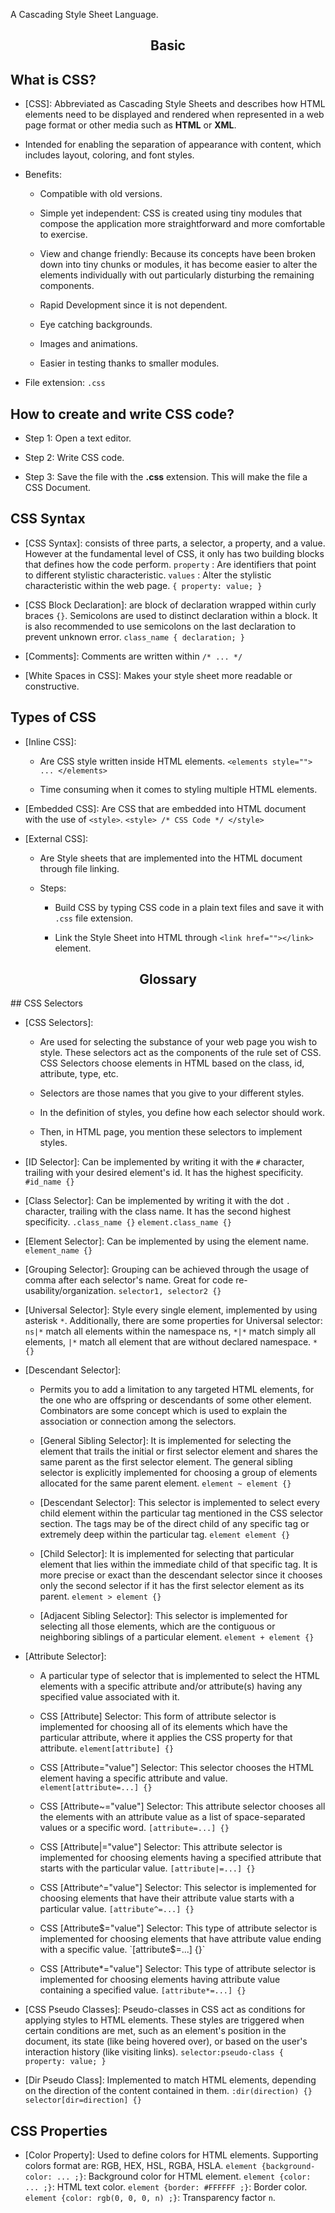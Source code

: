 A Cascading Style Sheet Language.

<h2><center> Basic </center></h2>

## What is CSS? 

- [CSS]: Abbreviated as Cascading Style Sheets and describes how HTML elements need to be displayed and rendered when represented in a web page format or other media such as **HTML** or **XML**. 
	
- Intended for enabling the separation of appearance with content, which includes layout, coloring, and font styles.
	
- Benefits:
	
	- Compatible with old versions.
		
	- Simple yet independent: CSS is created using tiny modules that compose the application more straightforward and more comfortable to exercise.
		
	- View and change friendly: Because its concepts have been broken down into tiny chunks or modules, it has become easier to alter the elements individually with out particularly disturbing the remaining components.
		
	- Rapid Development since it is not dependent.
		
	- Eye catching backgrounds.
		
	- Images and animations.
		
	- Easier in testing thanks to smaller modules.
	
- File extension: `.css`
## How to create and write CSS code?

- Step 1: Open a text editor.
	
- Step 2: Write CSS code.
	
- Step 3: Save the file with the **.css** extension. This will make the file a CSS Document.

## CSS Syntax

- [CSS Syntax]: consists of three parts, a selector, a property, and a value. However at the fundamental level of CSS, it only has two building blocks that defines how the code perform.
	`property` : Are identifiers that point to different stylistic characteristic.
	`values` : Alter the stylistic characteristic within the web page.
	`{ property: value; }`
	
- [CSS Block Declaration]: are block of declaration wrapped within curly braces `{}`.  Semicolons are used to distinct declaration within a block. It is also recommended to use semicolons on the last declaration to prevent unknown error.
	`class_name { declaration; }`
	
- [Comments]: Comments are written within `/* ... */`
	
- [White Spaces in CSS]: Makes your style sheet more readable or constructive.

## Types of CSS

- [Inline CSS]:
	
	- Are CSS style written inside HTML elements.
		`<elements style=""> ... </elements> `
		
	- Time consuming when it comes to styling multiple HTML elements.
	
- [Embedded CSS]: Are CSS that are embedded into HTML document with the use of `<style>`.
	`<style> /* CSS Code */ </style>`
	
- [External CSS]: 
	
	- Are Style sheets that are implemented into the HTML document through file linking.
		
	- Steps:
		
		- Build CSS by typing CSS code in a plain text files and save it with `.css` file extension.
			
		- Link the Style Sheet into HTML through `<link href=""></link>` element.

<h2><center> Glossary </center></h2>
## CSS Selectors

- [CSS Selectors]: 
	
	- Are used for selecting the substance of your web page you wish to style. These selectors act as the components of the rule set of CSS. CSS Selectors choose elements in HTML based on the class, id, attribute, type, etc.
		
	- Selectors are those names that you give to your different styles.
		
	- In the definition of styles, you define how each selector should work.
		
	- Then, in HTML page, you mention these selectors to implement styles.
	
- [ID Selector]: Can be implemented by writing it with the `#` character, trailing with your desired element's id. It has the highest specificity.
	`#id_name {}`
	
- [Class Selector]: Can be implemented by writing it with the dot `.` character, trailing with the class name. It has the second highest specificity.
	`.class_name {}`
	`element.class_name {}`
	
- [Element Selector]: Can be implemented by using the element name.
	`element_name {}`
	
- [Grouping Selector]: Grouping can be achieved through the usage of comma after each selector's name. Great for code re-usability/organization.
	`selector1, selector2 {}`
	
- [Universal Selector]: Style every single element, implemented by using asterisk `*`. Additionally, there are some properties for Universal selector: `ns|*` match all elements within the namespace ns, `*|*` match simply all elements, `|*` match all element that are without declared namespace.
	`* {}`
	
- [Descendant Selector]: 
	
	- Permits you to add a limitation to any targeted HTML elements, for the one who are offspring or descendants of some other element. Combinators are some concept which is used to explain the association or connection among the selectors.
		
	- [General Sibling Selector]: It is implemented for selecting the element that trails the initial or first selector element and shares the same parent as the first selector element. The general sibling selector is explicitly implemented for choosing a group of elements allocated for the same parent element.
		`element ~ element {}`
		
	- [Descendant Selector]: This selector is implemented to select every child element within the particular tag mentioned in the CSS selector section. The tags may be of the direct child of any specific tag or extremely deep within the particular tag.
		`element element {}`
		
	- [Child Selector]: It is implemented for selecting that particular element that lies within the immediate child of that specific tag. It is more precise or exact than the descendant selector since it chooses only the second selector if it has the first selector element as its parent.
		`element > element {}`
		
	- [Adjacent Sibling Selector]: This selector is implemented for selecting all those elements, which are the contiguous or neighboring siblings of a particular element. 
		`element + element {}`
	
- [Attribute Selector]:
	
	- A particular type of selector that is implemented to select the HTML elements with a specific attribute and/or attribute(s) having any specified value associated with it.
		
	- CSS [Attribute] Selector:  This form of attribute selector is implemented for choosing all of its elements which have the particular attribute, where it applies the CSS property for that attribute.
		`element[attribute] {}`
		
	- CSS [Attribute="value"] Selector: This selector chooses the HTML element having a specific attribute and value.
		`element[attribute=...] {}`
		
	- CSS [Attribute~="value"] Selector: This attribute selector chooses all the elements with an attribute value as a list of space-separated values or a specific word.
		`[attribute=...] {}`
		
	- CSS [Attribute|="value"] Selector: This attribute selector is implemented for choosing elements having a specified attribute that starts with the particular value.
		`[attribute|=...] {}`
		
	- CSS [Attribute^="value"] Selector: This selector is implemented for choosing elements that have their attribute value starts with a particular value.
		`[attribute^=...] {}`
		
	- CSS [Attribute$="value"] Selector: This type of attribute selector is implemented for choosing elements that have attribute value ending with a specific value.
		`[attribute$=...] {}`
		
	- CSS [Attribute*="value"] Selector: This type of attribute selector is implemented for choosing elements having attribute value containing a specified value.
		`[attribute*=...] {}`
	
- [CSS Pseudo Classes]: Pseudo-classes in CSS act as conditions for applying styles to HTML elements. These styles are triggered when certain conditions are met, such as an element's position in the document, its state (like being hovered over), or based on the user's interaction history (like visiting links).
	`selector:pseudo-class { property: value; }`
	
- [Dir Pseudo Class]: Implemented to match HTML elements, depending on the direction of the content contained in them.
	`:dir(direction) {}`
	`selector[dir=direction] {}`

## CSS Properties

- [Color Property]: Used to define colors for HTML elements. Supporting colors format are: RGB, HEX, HSL, RGBA, HSLA.
	`element {background-color: ... ;}`: Background color for HTML element.
	`element {color: ... ;}`: HTML text color.
	`element {border: #FFFFFF ;}`: Border color.
	`element {color: rgb(0, 0, 0, n) ;}`: Transparency factor `n`. 
	

